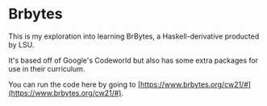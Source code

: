 # Brbytes

This is my exploration into learning BrBytes, a Haskell-derivative producted by LSU.

It's based off of Google's Codeworld but also has some extra packages for use in their curriculum.

You can run the code here by going to [https://www.brbytes.org/cw21/#](https://www.brbytes.org/cw21/#).
